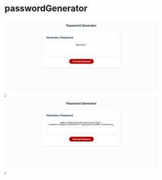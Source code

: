 # passwordGenerator

![ScreenShot](./Develop/Screenshot_1.png);
![ScreenShot](./Develop/Screenshot_2.png);
